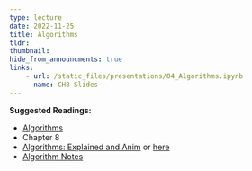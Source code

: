 ```yaml
---
type: lecture
date: 2022-11-25
title: Algorithms
tldr: 
thumbnail: 
hide_from_announcments: true
links: 
    - url: /static_files/presentations/04_Algorithms.ipynb
      name: CH8 Slides 
---
```

**Suggested Readings:**
- [Algorithms](https://github.com/phonchi/nsysu-math105A/blob/master/static_files/presentations/04_Algorithms.ipynb)
- Chapter 8
- [Algorithms: Explained and Anim](https://play.google.com/store/apps/details?id=wiki.algorithm.algorithms&hl=zh_TW&gl=US) or [here](https://apps.apple.com/tw/app/algorithms-explained-animated/id1047532631)
- [Algorithm Notes](https://web.ntnu.edu.tw/~algo/)

